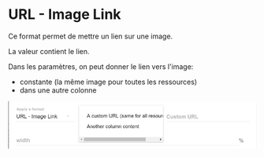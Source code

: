 # URL - Image Link

Ce format permet de mettre un lien sur une image.

La valeur contient le lien.

Dans les paramètres, on peut donner le lien vers l'image:

* constante \(la même image pour toutes les ressources\)
* dans une autre colonne

![](/assets/FormatLinkImageParameters.png)




